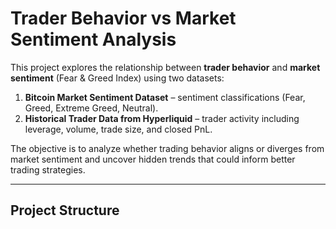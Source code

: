 # Trader Behavior vs Market Sentiment Analysis


This project explores the relationship between **trader behavior** and **market sentiment** (Fear & Greed Index) using two datasets:
1. **Bitcoin Market Sentiment Dataset** – sentiment classifications (Fear, Greed, Extreme Greed, Neutral).
2. **Historical Trader Data from Hyperliquid** – trader activity including leverage, volume, trade size, and closed PnL.

The objective is to analyze whether trading behavior aligns or diverges from market sentiment and uncover hidden trends that could inform better trading strategies.

---

##  Project Structure
